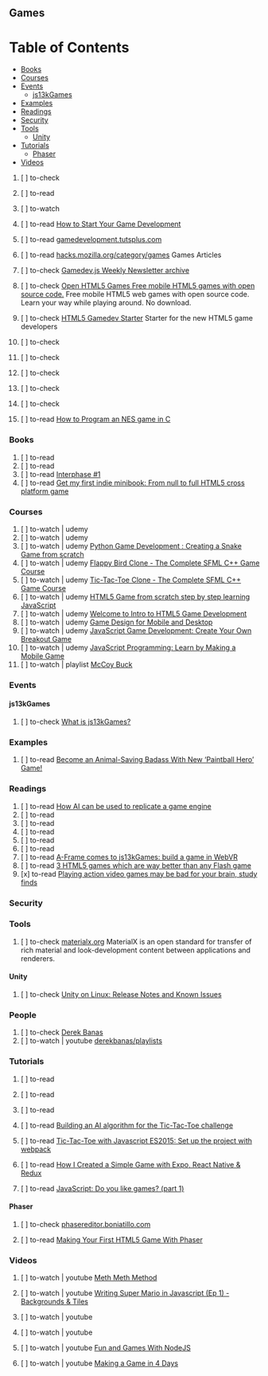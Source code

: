 ## Games

# Table of Contents
<!-- MarkdownTOC depth=4 -->
  - [Books](#books)
  - [Courses](#courses)
  - [Events](#events)
    - [js13kGames](#js13kGames)
  - [Examples](#examples)
  - [Readings](#readings)
  - [Security](#security)
  - [Tools](#tools)
    - [Unity](#unity)
  - [Tutorials](#tutorials)
    - [Phaser](#phaser)
  - [Videos](#videos)
<!-- /MarkdownTOC -->

  1. [ ] to-check []()
  1. [ ] to-read []()
  1. [ ] to-watch []()

  1. [ ] to-read [How to Start Your Game Development](https://unity3d.com/learn/tutorials/topics/developer-advice/how-start-your-game-development)
  1. [ ] to-read [gamedevelopment.tutsplus.com](https://gamedevelopment.tutsplus.com/)

  1. [ ] to-read [hacks.mozilla.org/category/games](https://hacks.mozilla.org/category/games/) Games Articles

  1. [ ] to-check [Gamedev.js Weekly Newsletter archive](http://gamedevjsweekly.com/archive.html)
  1. [ ] to-check [Open HTML5 Games Free mobile HTML5 games with open source code.](http://openhtml5games.com/) Free mobile HTML5 web games with open source code. Learn your way while playing around. No download.
  1. [ ] to-check [HTML5 Gamedev Starter](http://html5devstarter.enclavegames.com/) Starter for the new HTML5 game developers
  1. [ ] to-check []()
  1. [ ] to-check []()
  1. [ ] to-check []()
  1. [ ] to-check []()
  1. [ ] to-check []()

  1. [ ] to-read [How to Program an NES game in C](https://nesdoug.com/)

### Books

  1. [ ] to-read []()
  1. [ ] to-read []()
  1. [ ] to-read [Interphase #1](https://gumroad.com/l/ySfMa)
  1. [ ] to-read [Get my first indie minibook: From null to full HTML5 cross platform game](http://www.emanueleferonato.com/2015/06/08/get-my-first-indie-minibook-from-null-to-full-html5-cross-platform-game/)

### Courses

  1. [ ] to-watch | udemy []()
  1. [ ] to-watch | udemy []()
  1. [ ] to-watch | udemy [Python Game Development : Creating a Snake Game from scratch](https://www.udemy.com/python-game-development-creating-a-snake-game-from-scratch/learn/v4/overview)
  1. [ ] to-watch | udemy [Flappy Bird Clone - The Complete SFML C++ Game Course](https://www.udemy.com/flappy-bird-sfml/learn/v4/overview)
  1. [ ] to-watch | udemy [Tic-Tac-Toe Clone - The Complete SFML C++ Game Course](https://www.udemy.com/tic-tac-toe-sfml/learn/v4/overview)
  1. [ ] to-watch | udemy [HTML5 Game from scratch step by step learning JavaScript](https://www.udemy.com/html5-game-from-scratch-step-by-step-learning-javascript/learn/v4/overview)
  1. [ ] to-watch | udemy [Welcome to Intro to HTML5 Game Development](https://www.udemy.com/intro-to-html5-game-development/learn/v4/overview)
  1. [ ] to-watch | udemy [Game Design for Mobile and Desktop](https://www.udemy.com/game-design-for-mobile-and-desktop/learn/v4/overview)
  1. [ ] to-watch | udemy [JavaScript Game Development: Create Your Own Breakout Game](https://www.udemy.com/javascript-game-development-create-your-own-breakout-game/learn/v4/overview)
  1. [ ] to-watch | udemy [JavaScript Programming: Learn by Making a Mobile Game](https://www.udemy.com/master-javascript/learn/v4/overview)
  1. [ ] to-watch | playlist [McCoy Buck](https://www.youtube.com/user/mtbuck24) 

### Events

#### js13kGames

  1. [ ] to-check [What is js13kGames?](http://js13kgames.com/)

### Examples

  1. [ ] to-read [Become an Animal-Saving Badass With New ‘Paintball Hero’ Game!](https://www.peta2.com/news/paintball-hero-game-app)

### Readings

  1. [ ] to-read [How AI can be used to replicate a game engine](https://hackernoon.com/how-ai-can-be-used-to-replicate-a-game-engine-6160d000b1e3)
  1. [ ] to-read []()
  1. [ ] to-read []()
  1. [ ] to-read []()
  1. [ ] to-read []()
  1. [ ] to-read []()
  1. [ ] to-read [A-Frame comes to js13kGames: build a game in WebVR](https://hacks.mozilla.org/2017/08/a-frame-comes-to-js13kgames/)
  1. [ ] to-read [3 HTML5 games which are way better than any Flash game](http://www.emanueleferonato.com/2017/08/09/3-html5-games-which-are-way-better-than-any-flash-game)
  1. [x] to-read [Playing action video games may be bad for your brain, study finds](http://www.cbc.ca/news/canada/montreal/shooting-video-games-health-1.4237361)

### Security

### Tools

  1. [ ] to-check [materialx.org](http://www.materialx.org/) MaterialX is an open standard for transfer of rich material and look-development content between applications and renderers. 

#### Unity

  1. [ ] to-check [Unity on Linux: Release Notes and Known Issues](https://forum.unity3d.com/threads/unity-on-linux-release-notes-and-known-issues.350256/#post-2648924)

### People

  1. [ ] to-check [Derek Banas](https://www.patreon.com/derekbanas)
  1. [ ] to-watch | youtube [derekbanas/playlists](https://www.youtube.com/user/derekbanas/playlists)

### Tutorials

  1. [ ] to-read []()
  1. [ ] to-read []()
  1. [ ] to-read []()
  1. [ ] to-read [Building an AI algorithm for the Tic-Tac-Toe challenge](https://medium.freecodecamp.org/building-an-ai-algorithm-for-the-tic-tac-toe-challenge-29d4d5adee07)

  1. [ ] to-read [Tic-Tac-Toe with Javascript ES2015: Set up the project with webpack](https://medium.com/@alialaa/tic-tac-toe-with-javascript-es2015-set-up-the-project-with-webpack-547eadca8016)

  1. [ ] to-read [How I Created a Simple Game with Expo, React Native & Redux](https://codeburst.io/how-i-created-a-simple-game-with-expo-react-native-redux-cf4f0580f7f3)

  1. [ ] to-read [JavaScript: Do you like games? (part 1)](https://blog.hellojs.org/javascript-do-you-like-games-part-1-c1320c2c52ec)

#### Phaser

  1. [ ] to-check [phasereditor.boniatillo.com](http://phasereditor.boniatillo.com/)

  1. [ ] to-read [Making Your First HTML5 Game With Phaser](https://tutorialzine.com/2015/06/making-your-first-html5-game-with-phaser)

### Videos

  1. [ ] to-watch | youtube [Meth Meth Method](https://www.youtube.com/channel/UC8A0M0eDttdB11MHxX58vXQ/playlists)

  1. [ ] to-watch | youtube [Writing Super Mario in Javascript (Ep 1) - Backgrounds & Tiles](https://www.youtube.com/watch?v=g-FpDQ8Eqw8)
  1. [ ] to-watch | youtube []()
  1. [ ] to-watch | youtube []()
  1. [ ] to-watch | youtube [Fun and Games With NodeJS](https://www.youtube.com/watch?v=B2TkjKY0i3I)
  1. [ ] to-watch | youtube [Making a Game in 4 Days](https://www.youtube.com/watch?v=YuarwKY6rvs)
